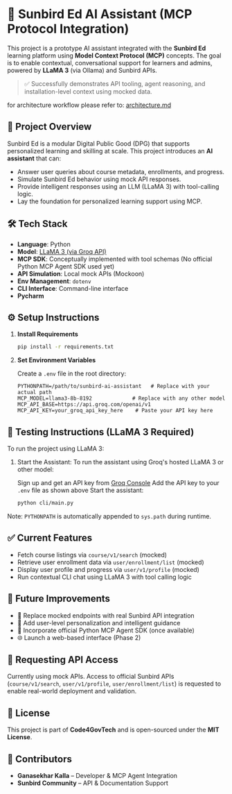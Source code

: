 # 🧠 Sunbird Ed AI Assistant (MCP Protocol Integration)

This project is a prototype AI assistant integrated with the **Sunbird Ed** learning platform using **Model Context Protocol (MCP)** concepts. The goal is to enable contextual, conversational support for learners and admins, powered by **LLaMA 3** (via Ollama) and Sunbird APIs.

> ✅ Successfully demonstrates API tooling, agent reasoning, and installation-level context using mocked data.

for architecture workflow please refer to: [architecture.md](architecture.md)

## 🚀 Project Overview

Sunbird Ed is a modular Digital Public Good (DPG) that supports personalized learning and skilling at scale. This project introduces an **AI assistant** that can:

- Answer user queries about course metadata, enrollments, and progress.
- Simulate Sunbird Ed behavior using mock API responses.
- Provide intelligent responses using an LLM (LLaMA 3) with tool-calling logic.
- Lay the foundation for personalized learning support using MCP.

## 🛠 Tech Stack

- **Language**: Python  
- **Model**: [LLaMA 3 (via Groq API)](https://console.groq.com/) 
- **MCP SDK**: Conceptually implemented with tool schemas (No official Python MCP Agent SDK used yet)  
- **API Simulation**: Local mock APIs (Mockoon)  
- **Env Management**: `dotenv`  
- **CLI Interface**: Command-line interface  
- **Pycharm**

## ⚙️ Setup Instructions

1. **Install Requirements**

   ```bash
   pip install -r requirements.txt
   ```

2. **Set Environment Variables**

   Create a `.env` file in the root directory:

   ```env
   PYTHONPATH=/path/to/sunbird-ai-assistant   # Replace with your actual path
   MCP_MODEL=llama3-8b-8192             # Replace with any other model
   MCP_API_BASE=https://api.groq.com/openai/v1
   MCP_API_KEY=your_groq_api_key_here    # Paste your API key here

   ```

## 🧪 Testing Instructions (LLaMA 3 Required)

To run the project using LLaMA 3:

1. Start the Assistant:
   To run the assistant using Groq's hosted LLaMA 3 or other model:

   Sign up and get an API key from [Groq Console](https://console.groq.com/)
   Add the API key to your `.env` file as shown above
   Start the assistant:

   ```bash
   python cli/main.py
   ```

Note: `PYTHONPATH` is automatically appended to `sys.path` during runtime.

## ✅ Current Features

- Fetch course listings via `course/v1/search` (mocked)
- Retrieve user enrollment data via `user/enrollment/list` (mocked)
- Display user profile and progress via `user/v1/profile` (mocked)
- Run contextual CLI chat using LLaMA 3 with tool calling logic

## 🌟 Future Improvements

- 🔄 Replace mocked endpoints with real Sunbird API integration
- 🎯 Add user-level personalization and intelligent guidance
- 🧠 Incorporate official Python MCP Agent SDK (once available)
- 🌐 Launch a web-based interface (Phase 2)

## 🔐 Requesting API Access

Currently using mock APIs. Access to official Sunbird APIs (`course/v1/search`, `user/v1/profile`, `user/enrollment/list`) is requested to enable real-world deployment and validation.

## 📄 License

This project is part of **Code4GovTech** and is open-sourced under the **MIT License**.

## 👥 Contributors

- **Ganasekhar Kalla** – Developer & MCP Agent Integration  
- **Sunbird Community** – API & Documentation Support
